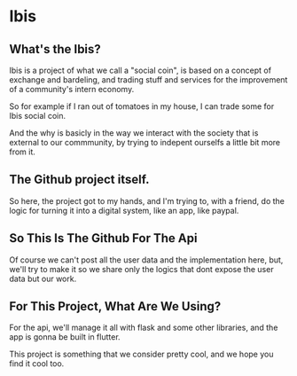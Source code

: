 
# Ibis
## What's the Ibis?
Ibis is a project of what we call a "social coin", is based on a concept of exchange and bardeling, and trading stuff and services for the improvement of a community's intern economy.

So for example if I ran out of tomatoes in my house, I can trade some for Ibis social coin.

And the why is basicly in the way we interact with the society that is external to our commmunity, by trying to indepent ourselfs a little bit more from it.

## The Github project itself.

So here, the project got to my hands, and I'm trying to, with a friend, do the logic for turning it into a digital system, like an app, like paypal.

## So This Is The Github For The Api

Of course we can't post all the user data and the implementation here, but, we'll try to make it so we share only the logics that dont expose the user data but our work.

## For This Project, What Are We Using?

For the api, we'll manage it all with flask and some other libraries, and the app is gonna be built in flutter.

This project is something that we consider pretty cool, and we hope you find it cool too.